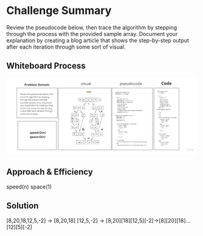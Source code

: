 # Challenge Summary
<!-- Description of the challenge -->
Review the pseudocode below, then trace the algorithm by stepping through the process with the provided sample array. Document your explanation by creating a blog article that shows the step-by-step output after each iteration through some sort of visual.

## Whiteboard Process
<!-- Embedded whiteboard image -->
![](../img/merge_sort.jpg)
## Approach & Efficiency
<!-- What approach did you take? Why? What is the Big O space/time for this approach? -->
speed(n)
space(1)

## Solution
<!-- Show how to run your code, and examples of it in action -->
[8,20,18,12,5,-2] -> [8,20,18] [12,5,-2] -> [8,20][18][12,5][-2]->[8][20][18]...[12][5][-2]

